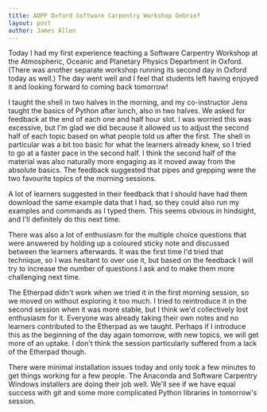 ```yaml
---
title: AOPP Oxford Software Carpentry Workshop Debrief
layout: post
author: James Allen
---
```


Today I had my first experience teaching a Software Carpentry Workshop at the Atmospheric, Oceanic and Planetary Physics Department in Oxford. (There was another separate workshop running its second day in Oxford today as well.) The day went well and I feel that students left having enjoyed it and looking forward to coming back tomorrow!

I taught the shell in two halves in the morning, and my co-instructor Jens taught the basics of Python after lunch, also in two halves. We asked for feedback at the end of each one and half hour slot. I was worried this was excessive, but I'm glad we did because it allowed us to adjust the second half of each topic based on what people told us after the first. The shell in particular was a bit too basic for what the learners already knew, so I tried to go at a faster pace in the second half. I think the second half of the material was also naturally more engaging as it moved away from the absolute basics. The feedback suggested that pipes and grepping were the two favourite topics of the morning sessions.

A lot of learners suggested in their feedback that I should have had them download the same example data that I had, so they could also run my examples and commands as I typed them. This seems obvious in hindsight, and I'll definitely do this next time.

There was also a lot of enthusiasm for the multiple choice questions that were answered by holding up a coloured sticky note and discussed between the learners afterwards. It was the first time I'd tried that technique, so I was hesitant to over use it, but based on the feedback I will try to increase the number of questions I ask and to make them more challenging next time.

The Etherpad didn't work when we tried it in the first morning session, so we moved on without exploring it too much. I tried to reintroduce it in the second session when it was more stable, but I think we'd collectively lost enthusiasm for it. Everyone was already taking their own notes and no learners contributed to the Etherpad as we taught. Perhaps if I introduce this as the beginning of the day again tomorrow, with new topics, we will get more of an uptake. I don't think the session particularly suffered from a lack of the Etherpad though.

There were minimal installation issues today and only took a few minutes to get things working for a few people. The Anaconda and Software Carpentry Windows installers are doing their job well. We'll see if we have equal success with git and some more complicated Python libraries in tomorrow's session.

